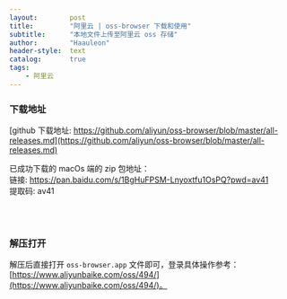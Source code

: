 ```yaml
---
layout:        post
title:         "阿里云 | oss-browser 下载和使用"
subtitle:      "本地文件上传至阿里云 oss 存储"
author:        "Haauleon"
header-style:  text
catalog:       true
tags:
    - 阿里云
---
```


### 下载地址
[github 下载地址: https://github.com/aliyun/oss-browser/blob/master/all-releases.md](https://github.com/aliyun/oss-browser/blob/master/all-releases.md)      

已成功下载的 macOs 端的 zip 包地址：     
链接: https://pan.baidu.com/s/1BgHuFPSM-Lnyoxtfu1OsPQ?pwd=av41     
提取码: av41 

<br><br>

### 解压打开
解压后直接打开 `oss-browser.app` 文件即可，登录具体操作参考：[https://www.aliyunbaike.com/oss/494/](https://www.aliyunbaike.com/oss/494/)。